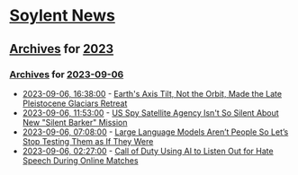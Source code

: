 # [Soylent News](../../../README.md)

## [Archives](../../index.md) for [2023](../index.md)

### [Archives](../../index.md) for [2023-09-06](index.md)

* [2023-09-06, 16:38:00](https://soylentnews.org/article.pl?sid=23/09/06/0046230&from=rss) - [Earth's Axis Tilt, Not the Orbit, Made the Late Pleistocene Glaciars Retreat](https://soylentnews.org/article.pl?sid=23/09/06/0046230&from=rss)
* [2023-09-06, 11:53:00](https://soylentnews.org/article.pl?sid=23/09/05/0130228&from=rss) - [US Spy Satellite Agency Isn't So Silent About New \"Silent Barker\" Mission](https://soylentnews.org/article.pl?sid=23/09/05/0130228&from=rss)
* [2023-09-06, 07:08:00](https://soylentnews.org/article.pl?sid=23/09/05/0119209&from=rss) - [Large Language Models Aren’t People So Let’s Stop Testing Them as If They Were](https://soylentnews.org/article.pl?sid=23/09/05/0119209&from=rss)
* [2023-09-06, 02:27:00](https://soylentnews.org/article.pl?sid=23/09/05/0056236&from=rss) - [Call of Duty Using AI to Listen Out for Hate Speech During Online Matches](https://soylentnews.org/article.pl?sid=23/09/05/0056236&from=rss)
